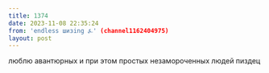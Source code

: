 ```yaml
---
title: 1374
date: 2023-11-08 22:35:24
from: 'endless шизing ⍼' (channel1162404975)
layout: post
---
```


люблю авантюрных и при этом простых незамороченных людей пиздец
